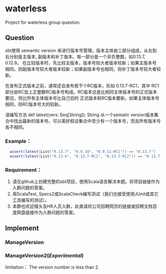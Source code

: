 # waterless
Project for waterless group question.

## Question
sbt使用 semantic version 来进行版本号管理。版本主体由三部分组成，从左到右分别是主版本, 副版本和补丁版本。每一部分是一个非负整数，如0.13.7, 0.12.9。 在比较版本时，先比较主版本，版本号较大者版本较新；如果主版本号相同，则副版本号较大者版本较新；如果副版本号也相同，则补丁版本号较大者较新。

在发布正式版本之前，通常还会发布若干个RC版本，形如 0.13.7-RC1，其中 RC1 部分由RC加上正整数RC版本号构成。RC版本总是比相同主体版本号的正式版本要旧，但比所有主体版本号比自己旧的 正式版本和RC版本要新。如果主体版本号相同，则RC版本号大的较新。

请编写方法 def latest(vers: Seq[String]): String 从一个sematic version版本集合中找出最新的版本号。可以美好假设集合中至少有一个版本号，而且所有版本号各不相同。

### Example：
```scala
  assert(latest(List("0.13.7", "0.9.10", "0.9.11-RC1")) == "0.13.7")
  assert(latest(List("0.13.6", "0.13.7-RC1", "0.13.7-RC2")) == "0.13.7-RC2")
```

### Requirement：
1. 请在github上创建完整的sbt项目，使用Scala语言解决本题。将项目链接作为入群问题的答案。
2. 用ScalaTest, Specs2或ScalaCheck编写测试（我们也接受使用JUnit或其它工具编写的测试）。
3. 本群也欢迎猎头及HR人员入群，此类请将公司招聘网页的链接或招聘文档百度网盘链接作为入群问题的答案。


## Implement

### ManageVersion

### ManageVersion2(*Experimental*)
limitation： The version number is less than 2.

